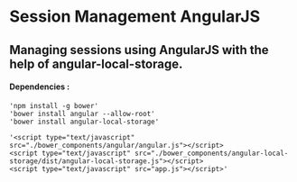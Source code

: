 # Session Management AngularJS 
## Managing sessions using AngularJS with the help of angular-local-storage. 
#### Dependencies :
	'npm install -g bower'
	'bower install angular --allow-root'
	'bower install angular-local-storage'

	'<script type="text/javascript" src="./bower_components/angular/angular.js"></script>
	<script type="text/javascript" src="./bower_components/angular-local-storage/dist/angular-local-storage.js"></script>
	<script type="text/javascript" src="app.js"></script>' 
